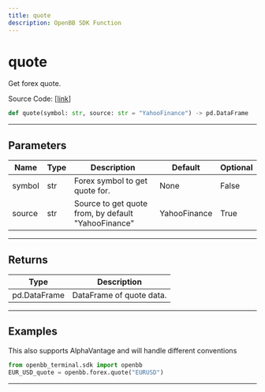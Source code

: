 ```yaml
---
title: quote
description: OpenBB SDK Function
---
```


# quote

Get forex quote.

Source Code: [[link](https://github.com/OpenBB-finance/OpenBBTerminal/tree/main/openbb_terminal/forex/sdk_helpers.py#L9)]
```python
def quote(symbol: str, source: str = "YahooFinance") -> pd.DataFrame
```
---
## Parameters
| Name | Type | Description | Default | Optional |
| ---- | ---- | ----------- | ------- | -------- |
| symbol | str | Forex symbol to get quote for. | None | False |
| source | str | Source to get quote from, by default "YahooFinance" | YahooFinance | True |

---
## Returns
| Type | Description |
| ---- | ----------- |
| pd.DataFrame | DataFrame of quote data. |
---
## Examples

This also supports AlphaVantage and will handle different conventions
```python
from openbb_terminal.sdk import openbb
EUR_USD_quote = openbb.forex.quote("EURUSD")
```

---
